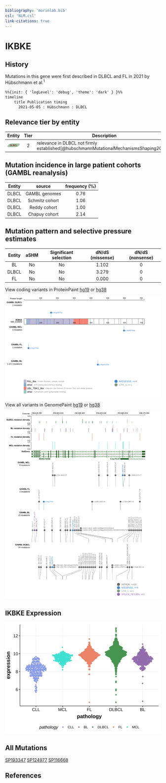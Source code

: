 ```yaml
---
bibliography: 'morinlab.bib'
csl: 'NLM.csl'
link-citations: true
---
```

# IKBKE

## History
Mutations in this gene were first described in DLBCL and FL in 2021 by Hübschmann et al.<sup>1</sup>

```mermaid
%%{init: { 'logLevel': 'debug', 'theme': 'dark' } }%%
timeline
    title Publication timing
      2021-05-05 : Hübschmann : DLBCL
```

## Relevance tier by entity

|Entity|Tier|Description                              |
|:------:|:----:|-----------------------------------------|
|![DLBCL](images/icons/DLBCL_tier2.png) |2   |relevance in DLBCL not firmly established[@hubschmannMutationalMechanismsShaping2021b]|

## Mutation incidence in large patient cohorts (GAMBL reanalysis)

|Entity|source        |frequency (%)|
|:------:|:--------------:|:-------------:|
|DLBCL |GAMBL genomes |0.76         |
|DLBCL |Schmitz cohort|1.06         |
|DLBCL |Reddy cohort  |1.00         |
|DLBCL |Chapuy cohort |2.14         |

## Mutation pattern and selective pressure estimates

|Entity|aSHM|Significant selection|dN/dS (missense)|dN/dS (nonsense)|
|:------:|:----:|:---------------------:|:----------------:|:----------------:|
|BL    |No  |No                   |1.102           |0               |
|DLBCL |No  |No                   |3.279           |0               |
|FL    |No  |No                   |0.000           |0               |



View coding variants in ProteinPaint [hg19](https://morinlab.github.io/LLMPP/GAMBL/IKBKE_protein.html)  or [hg38](https://morinlab.github.io/LLMPP/GAMBL/IKBKE_protein_hg38.html)

![](images/proteinpaint/IKBKE_NM_014002.svg)

View all variants in GenomePaint [hg19](https://morinlab.github.io/LLMPP/GAMBL/IKBKE.html)  or [hg38](https://morinlab.github.io/LLMPP/GAMBL/IKBKE_hg38.html)

![](images/proteinpaint/IKBKE.svg)

## IKBKE Expression
![](images/gene_expression/IKBKE_by_pathology.svg)


## All Mutations

[SP193347](https://www.bcgsc.ca/downloads/morinlab/GAMBL/MALY/SP193347.html)
[SP124977](https://www.bcgsc.ca/downloads/morinlab/GAMBL/MALY/SP124977.html)
[SP116668](https://www.bcgsc.ca/downloads/morinlab/GAMBL/MALY/SP116668.html)

## References

<!-- ORIGIN: hubschmannMutationalMechanismsShaping2021b -->
<!-- DLBCL: hubschmannMutationalMechanismsShaping2021b -->

